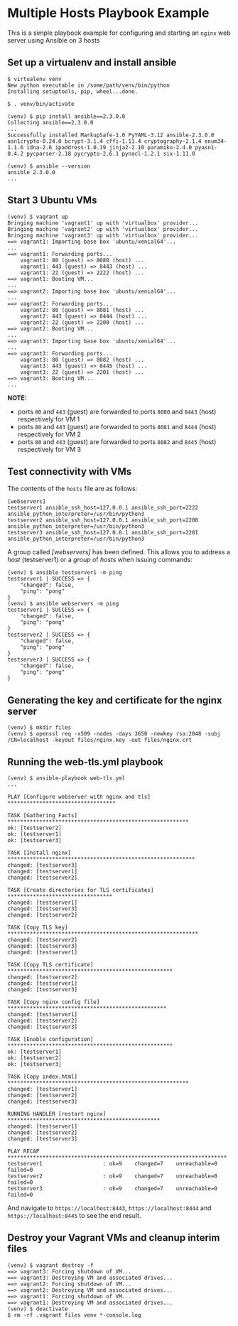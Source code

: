# Multiple Hosts Playbook Example
This is a simple playbook example for configuring and starting an `nginx` web server using Ansible on 3 hosts

## Set up a virtualenv and install ansible
```
$ virtualenv venv
New python executable in /some/path/venv/bin/python
Installing setuptools, pip, wheel...done.

$ . venv/bin/activate

(venv) $ pip install ansible==2.3.0.0
Collecting ansible==2.3.0.0
...
Successfully installed MarkupSafe-1.0 PyYAML-3.12 ansible-2.3.0.0 asn1crypto-0.24.0 bcrypt-3.1.4 cffi-1.11.4 cryptography-2.1.4 enum34-1.1.6 idna-2.6 ipaddress-1.0.19 jinja2-2.10 paramiko-2.4.0 pyasn1-0.4.2 pycparser-2.18 pycrypto-2.6.1 pynacl-1.2.1 six-1.11.0

(venv) $ ansible --version
ansible 2.3.0.0
...
```

## Start 3 Ubuntu VMs
```
(venv) $ vagrant up
Bringing machine 'vagrant1' up with 'virtualbox' provider...
Bringing machine 'vagrant2' up with 'virtualbox' provider...
Bringing machine 'vagrant3' up with 'virtualbox' provider...
==> vagrant1: Importing base box 'ubuntu/xenial64'...
...
==> vagrant1: Forwarding ports...
    vagrant1: 80 (guest) => 8080 (host) ...
    vagrant1: 443 (guest) => 8443 (host) ...
    vagrant1: 22 (guest) => 2222 (host) ...
==> vagrant1: Booting VM...
...
==> vagrant2: Importing base box 'ubuntu/xenial64'...
...
==> vagrant2: Forwarding ports...
    vagrant2: 80 (guest) => 8081 (host) ...
    vagrant2: 443 (guest) => 8444 (host) ...
    vagrant2: 22 (guest) => 2200 (host) ...
==> vagrant2: Booting VM...
...
==> vagrant3: Importing base box 'ubuntu/xenial64'...
...
==> vagrant3: Forwarding ports...
    vagrant3: 80 (guest) => 8082 (host) ...
    vagrant3: 443 (guest) => 8445 (host) ...
    vagrant3: 22 (guest) => 2201 (host) ...
==> vagrant3: Booting VM...
...
```
__NOTE:__
* ports `80` and `443` (guest) are forwarded to ports `8080` and `8443` (host) respectively for VM 1
* ports `80` and `443` (guest) are forwarded to ports `8081` and `8444` (host) respectively for VM 2
* ports `80` and `443` (guest) are forwarded to ports `8082` and `8445` (host) respectively for VM 3

## Test connectivity with VMs
The contents of the `hosts` file are as follows:
```
[webservers]
testserver1 ansible_ssh_host=127.0.0.1 ansible_ssh_port=2222 ansible_python_interpreter=/usr/bin/python3
testserver2 ansible_ssh_host=127.0.0.1 ansible_ssh_port=2200 ansible_python_interpreter=/usr/bin/python3
testserver3 ansible_ssh_host=127.0.0.1 ansible_ssh_port=2201 ansible_python_interpreter=/usr/bin/python3
```

A group called _[webservers]_ has been defined. This allows you to address a _host_ (testserver1) or a _group_ of _hosts_ when issuing commands:
```
(venv) $ ansible testserver1 -m ping
testserver1 | SUCCESS => {
    "changed": false,
    "ping": "pong"
}
(venv) $ ansible webservers -m ping
testserver1 | SUCCESS => {
    "changed": false,
    "ping": "pong"
}
testserver2 | SUCCESS => {
    "changed": false,
    "ping": "pong"
}
testserver3 | SUCCESS => {
    "changed": false,
    "ping": "pong"
}
```

## Generating the key and certificate for the nginx server
```
(venv) $ mkdir files
(venv) $ openssl req -x509 -nodes -days 3650 -newkey rsa:2048 -subj /CN=localhost -keyout files/nginx.key -out files/nginx.crt
```

## Running the web-tls.yml playbook
```
(venv) $ ansible-playbook web-tls.yml
...

PLAY [Configure webserver with nginx and tls] **********************************

TASK [Gathering Facts] *********************************************************
ok: [testserver2]
ok: [testserver1]
ok: [testserver3]

TASK [Install nginx] ***********************************************************
changed: [testserver3]
changed: [testserver1]
changed: [testserver2]

TASK [Create directories for TLS certificates] *********************************
changed: [testserver1]
changed: [testserver3]
changed: [testserver2]

TASK [Copy TLS key] ************************************************************
changed: [testserver2]
changed: [testserver3]
changed: [testserver1]

TASK [Copy TLS certificate] ****************************************************
changed: [testserver2]
changed: [testserver1]
changed: [testserver3]

TASK [Copy nginx config file] **************************************************
changed: [testserver1]
changed: [testserver2]
changed: [testserver3]

TASK [Enable configuration] ****************************************************
ok: [testserver1]
ok: [testserver2]
ok: [testserver3]

TASK [Copy index.html] *********************************************************
changed: [testserver1]
changed: [testserver2]
changed: [testserver3]

RUNNING HANDLER [restart nginx] ************************************************
changed: [testserver1]
changed: [testserver2]
changed: [testserver3]

PLAY RECAP *********************************************************************
testserver1                   : ok=9    changed=7    unreachable=0    failed=0
testserver2                   : ok=9    changed=7    unreachable=0    failed=0
testserver3                   : ok=9    changed=7    unreachable=0    failed=0
```

And navigate to `https://localhost:8443`, `https://localhost:8444` and `https://localhost:8445` to see the end result.

## Destroy your Vagrant VMs and cleanup interim files
```
(venv) $ vagrant destroy -f
==> vagrant3: Forcing shutdown of VM...
==> vagrant3: Destroying VM and associated drives...
==> vagrant2: Forcing shutdown of VM...
==> vagrant2: Destroying VM and associated drives...
==> vagrant1: Forcing shutdown of VM...
==> vagrant1: Destroying VM and associated drives...
(venv) $ deactivate
$ rm -rf .vagrant files venv *-console.log
```
